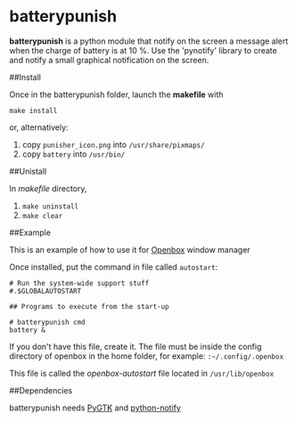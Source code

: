 batterypunish
=============

**batterypunish** is a python module that notify on the screen a message alert when the charge of battery is at 10 %.
Use the 'pynotify' library to create and notify a small graphical notification on the screen.

##Install

Once in the batterypunish folder, launch the **makefile** with

`make install`

or, alternatively:

1. copy `punisher_icon.png` into `/usr/share/pixmaps/`
2. copy `battery` into `/usr/bin/`

##Unistall

In *makefile* directory,

1. `make uninstall`
2. `make clear`

##Example

This is an example of how to use it for [Openbox][opbx] window manager

Once installed, put the command in file called `autostart`:
```
# Run the system-wide support stuff
#.$GLOBALAUTOSTART

## Programs to execute from the start-up

# batterypunish cmd
battery &
```
If you don't have this file, create it. The file must be inside the config directory of openbox in the home folder, for example:
`:~/.config/.openbox`

This file is called the *openbox-autostart* file located in `/usr/lib/openbox`



##Dependencies

batterypunish needs [PyGTK][pygtk] and [python-notify][pynot]


[pygtk]: http://www.pygtk.org/downloads.html
[pynot]: https://ole.im/blog/2011/oct/20/python-notify
[opbx]: http://openbox.org/wiki/Main_Page
